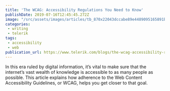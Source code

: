 ```yaml
---
title: 'The WCAG: Accessibility Regulations You Need to Know'
publishDate: 2019-07-16T12:45:45.272Z
image: "/src/assets/images/articles/tb_870x22043dccabe89e4489095165891b587bb6b.png"
categories:
 - writing
 - telerik
tags:
 - accessibility
 - web
publication_url: https://www.telerik.com/blogs/the-wcag-accessibility-regulations-you-need-to-know
---
```

In this era ruled by digital information, it’s vital to make sure that the internet’s vast wealth of knowledge is accessible to as many people as possible. This article explains how adherence to the Web Content Accessibility Guidelines, or WCAG, helps you get closer to that goal.
